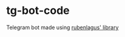 # tg-bot-code
Telegram bot made using [rubenlagus' library](https://github.com/rubenlagus/TelegramBots)
